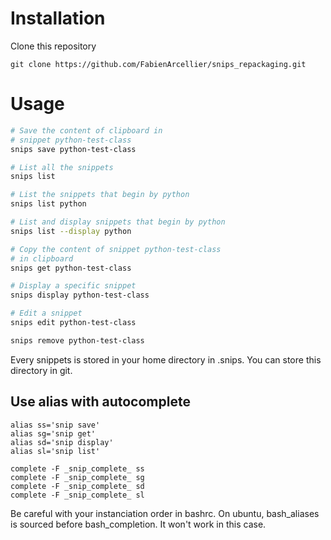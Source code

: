 Installation
=============

Clone this repository

    git clone https://github.com/FabienArcellier/snips_repackaging.git

Usage
======

```bash
# Save the content of clipboard in
# snippet python-test-class
snips save python-test-class

# List all the snippets
snips list

# List the snippets that begin by python
snips list python

# List and display snippets that begin by python
snips list --display python

# Copy the content of snippet python-test-class
# in clipboard
snips get python-test-class

# Display a specific snippet
snips display python-test-class

# Edit a snippet
snips edit python-test-class

snips remove python-test-class
```
    
Every snippets is stored in your home directory in .snips.
You can store this directory in git.

Use alias with autocomplete
----------------------------

    alias ss='snip save'
    alias sg='snip get'
    alias sd='snip display'
    alias sl='snip list'

    complete -F _snip_complete_ ss
    complete -F _snip_complete_ sg
    complete -F _snip_complete_ sd
    complete -F _snip_complete_ sl

Be careful with your instanciation order in bashrc. On ubuntu,
bash_aliases is sourced before bash_completion. It won't work in this
case.
